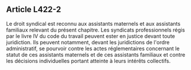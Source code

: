 ## Article L422-2

Le droit syndical est reconnu aux assistants maternels et aux assistants familiaux relevant du présent
chapitre. Les syndicats professionnels régis par le livre IV du code du travail peuvent ester en justice devant
toute juridiction. Ils peuvent notamment, devant les juridictions de l'ordre administratif, se pourvoir contre
les actes réglementaires concernant le statut de ces assistants maternels et de ces assistants familiaux et
contre les décisions individuelles portant atteinte à leurs intérêts collectifs.


